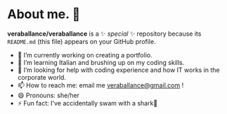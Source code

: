 # About me. 👋


**veraballance/veraballance** is a ✨ _special_ ✨ repository because its `README.md` (this file) appears on your GitHub profile.

- 🔭 I’m currently working on creating a portfolio.
- 🌱 I’m learning Italian and brushing up on my coding skills. 
- 🤔 I’m looking for help with coding experience and how IT works in the corporate world.
- 📫 How to reach me: email me veraballance@gmail.com !
- 😄 Pronouns: she/her
- ⚡ Fun fact: I've accidentally swam with a shark🦈
